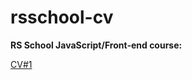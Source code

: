 # rsschool-cv

**RS School JavaScript/Front-end course:**
 
[CV#1](https://github.com/agoleta/rsschool-cv/tree/gh-pages/cv.md)
